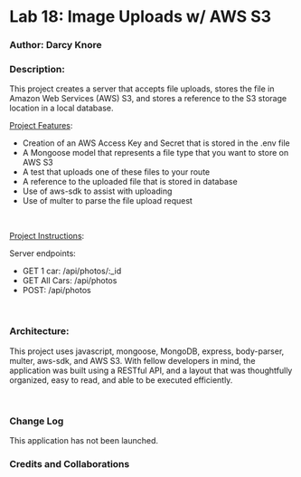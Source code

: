 # Lab 18:  Image Uploads w/ AWS S3

### Author: Darcy Knore

### Description:<br>
This project creates a server that accepts file uploads, stores the file in Amazon Web Services (AWS) S3, and stores a reference to the S3 storage location in a local database.
<br>

<u>Project Features</u>:
-  Creation of an AWS Access Key and Secret that is stored in the .env file
-  A Mongoose model that represents a file type that you want to store on AWS S3
-  A test that uploads one of these files to your route
-  A reference to the uploaded file that is stored in database
-  Use of aws-sdk to assist with uploading
-  Use of multer to parse the file upload request

<br>

<u>Project Instructions</u>:<br>

Server endpoints: 
-  GET 1 car:  /api/photos/:_id
-  GET All Cars:  /api/photos
-  POST: /api/photos

<br>

### Architecture:
This project uses javascript, mongoose, MongoDB, express, body-parser, multer, aws-sdk, and AWS S3.  With fellow developers in mind, the application was built using a RESTful API, and a layout that was thoughtfully organized, easy to read, and able to be executed efficiently.

<br>

### Change Log
This application has not been launched.

### Credits and Collaborations